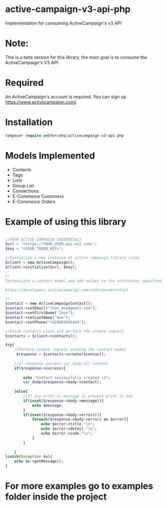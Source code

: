 # active-campaign-v3-api-php
Implementation for consuming ActiveCampaign's v3 API


# Note:
This is a beta version for this library, the main goal is to consume the ActiveCampaign's V3 API. 

# Required
An ActiveCampaign's account is required. You can sign up https://www.activecampaign.com/

# Installation

```php
composer require webforcehq/activecampaign-v3-api-php
```

# Models Implemented
<ul>
  <li>
    Contacts
  </li>
  <li>
    Tags
  </li>
  <li>
    Lists
  </li>
  <li>
    Group List
  </li>
  <li>
    Connections
  </li>
  <li>
    E-Commerce Customers
  </li>
  <li>
    E-Commerce Orders
  </li>
</ul>

# Example of using this library

```php

//YOUR ACTIVE CAMPAIGN CREDENTIALS
$url = "<https://YOUR_USER.api-us1.com>";
$key = "<YOUR_TOKEN_KEY>";

//Initialize a new instance of active campaign library class
$client = new ActiveCampaign();
$client->initialize($url, $key);

/* 
Instanciate a contact model and add values to the attributes specified on:

https://developers.activecampaign.com/reference#contact 

*/
$contact = new ActiveCampaignContact();
$contact->setEmail("jhon_doe@gmail.com");
$contact->setFirstName("Jhon");
$contact->setLastName("Doe");
$contact->setPhone("+529985656464");

//Fetch contacts class and perform the create request
$contacts = $client->contacts();

try{
    //Perform create request sending the contact model
     $response = $contacts->create($contact);
    
    //If response success var_dump all content
    if($response->success){
    
        echo "Contact successfully created \n";
        var_dump($response->body->contact);
        
    }else{
        //If any error or message is present print it out
        if(isset($response->body->message)){
            echo $message;
        }
        if(isset($response->body->errors)){
            foreach($response->body->errors as $error){
                echo $error->title."\n";
                echo $error->detail."\n";
                echo $error->code."\n";
            }
        }
        
    }
}catch(Exception $e){
    echo $e->getMessage();
}
```
# For more examples go to examples folder inside the project




